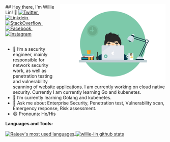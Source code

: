 
 <img align="right" height="250" alt="GIF" src="https://raw.githubusercontent.com/willie-lin/willie-lin/main/logo.gif" />
## Hey there, I'm Willie Lin! 👋


<a href="https://twitter.com/">
  <img alt="Twitter" width="22px" src="https://cdn.jsdelivr.net/npm/simple-icons@v3/icons/twitter.svg" />
</a> &nbsp;
<a href="https://linkedin.com/in/">
  <img alt="Linkdein" width="22px" src="https://cdn.jsdelivr.net/npm/simple-icons@v3/icons/linkedin.svg" />
</a> &nbsp;
<a href="https://stackoverflow.com/">
  <img alt="StackOverflow" width="22px" src="https://cdn.jsdelivr.net/npm/simple-icons@v3/icons/stackoverflow.svg" />
</a> &nbsp;
<a href="https://www.facebook.com/">
  <img alt="Facebook" width="22px" src="https://cdn.jsdelivr.net/npm/simple-icons@v3/icons/facebook.svg" />
</a>  &nbsp;
<a href="https://instagram.com/">
  <img alt="Instagram" width="22px" src="https://cdn.jsdelivr.net/npm/simple-icons@v3/icons/instagram.svg" />
</a>

<br/>
<br/>

- 🔭 I’m a security engineer, mainly responsible for network security work, as well as penetration testing and vulnerability scanning of website applications. I am currently working on cloud native security.
Currently I am currently learning Go and kubenetes.
- 🌱 I’m currently learning Golang and kubenetes.
- 💬 Ask me about Enterprise Security, Penetration test, Vulnerability scan, Emergency response, Risk assessment.
- 😄 Pronouns: He/His
<!--
[![Twitter follow @](https://img.shields.io/twitter/)](https://twitter.com/) &nbsp;
[![Linkedin follow @](https://img.shields.io/)](https://www.linkedin.com/) &nbsp;
[![Reddit follow @](https://img.shields.io/reddit/)](https://www.reddit.com/) &nbsp;
[![Blog](https://img.shields.io/)](https://www.willie-lin.tk)
-->
<!--
**willie-lin/willie-lin** is a ✨ _special_ ✨ repository because its `README.md` (this file) appears on your GitHub profile.

Here are some ideas to get you started:

- 🔭 I’m currently working on ...
- 🌱 I’m currently learning ...
- 👯 I’m looking to collaborate on ...
- 🤔 I’m looking for help with ...
- 💬 Ask me about ...
- 📫 How to reach me: ...
- 😄 Pronouns: ...
- ⚡ Fun fact: ...
-->

**Languages and Tools:**  

<a href="https://github.com/willie-lin">
  <img align="center" src="https://github-readme-stats.vercel.app/api/top-langs/?username=callicoder&theme=light&count_private=true&layout=compact" alt="Rajeev's most used languages" />
</a>
<a href="https://github.com/willie-lin">
 <img align="center" src="https://github-readme-stats.vercel.app/api?username=willie-lin&show_icons=true&theme=light&line_height=27&include_all_commits=true&count_private=true&hide=issues,prs,contribs" alt="willie-lin github stats"/>
</a>
